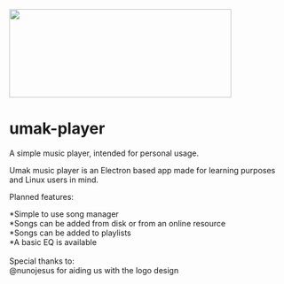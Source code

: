 <img align="center" width="400" height="160,376" src="https://user-images.githubusercontent.com/34600369/40011289-3d958f58-579f-11e8-9e5e-62e9729ff3ed.png">


# umak-player
A simple music player, intended for personal usage.

Umak music player is an Electron based app made for learning purposes and Linux users in mind.

Planned features:

*Simple to use song manager<br>
*Songs can be added from disk or from an online resource<br>
*Songs can be added to playlists<br>
*A basic EQ is available
<br>
<br>
Special thanks to:<br>
@nunojesus for aiding us with the logo design
